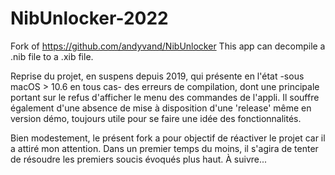 # NibUnlocker-2022
 Fork of https://github.com/andyvand/NibUnlocker
 This app can decompile a .nib file to a .xib file.

Reprise du projet, en suspens depuis 2019, qui présente en l'état -sous macOS > 10.6 en tous cas- des erreurs de compilation, dont une principale portant sur le refus d'afficher le menu des commandes de l'appli.
Il souffre également d'une absence de mise à disposition d'une 'release' même en version démo, toujours utile pour se faire une idée des fonctionnalités.

Bien modestement, le présent fork a pour objectif de réactiver le projet car il a attiré mon attention.
Dans un premier temps du moins, il s'agira de tenter de résoudre les premiers soucis évoqués plus haut.
À suivre...
